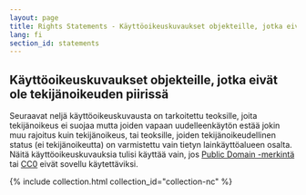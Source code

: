 ```yaml
---
layout: page
title: Rights Statements - Käyttöoikeuskuvaukset objekteille, jotka eivät ole tekijänoikeuden piirissä 
lang: fi
section_id: statements
---
```


## Käyttöoikeuskuvaukset objekteille, jotka eivät ole tekijänoikeuden piirissä

Seuraavat neljä käyttöoikeuskuvausta on tarkoitettu teoksille, joita tekijänoikeus ei suojaa mutta joiden vapaan uudelleenkäytön estää jokin muu rajoitus kuin tekijänoikeus, tai teoksille, joiden tekijänoikeudellinen status (ei tekijänoikeutta) on varmistettu vain tietyn lainkäyttöalueen osalta. Näitä käyttöoikeuskuvauksia tulisi käyttää vain, jos [Public Domain -merkintä](https://creativecommons.org/publicdomain/mark/1.0/) tai [CC0](https://creativecommons.org/publicdomain/zero/1.0/) eivät sovellu käytettäviksi.

{% include collection.html collection_id="collection-nc" %}
